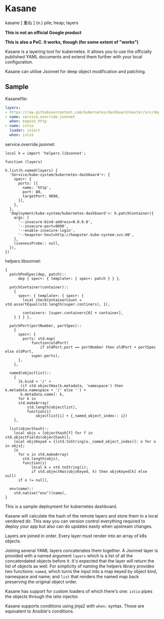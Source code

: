 # Kasane

kasane [ 重ね ] (n.) pile; heap; layers

**This is not an official Google product**

**This is also a PoC. It works, though (for some extent of "works")**

Kasane is a layering tool for kubernetes. It allows you to use the officially published YAML documents and extend them further with your local configuration.

Kasane can utilise Jsonnet for deep object modification and patching.

## Sample

Kasanefile:
```yaml
layers:
- https://raw.githubusercontent.com/kubernetes/dashboard/master/src/deploy/recommended/kubernetes-dashboard.yaml
- name: service.override.jsonnet
  when: expose_http
- name: istio
  loader: inject
  when: istio
```

service.override.jsonnet:

```jsonnet
local h = import 'helpers.libsonnet';

function (layers)

h.list(h.named(layers) {
  'Service/kube-system/kubernetes-dashboard'+: {
    spec+: {
      ports: [{
        name: 'http',
        port: 80,
        targetPort: 9090,
      }],
    },
  },
  'Deployment/kube-system/kubernetes-dashboard'+: h.patchContainer({
    args: [
      '--insecure-bind-address=0.0.0.0',
      '--insecure-port=9090',
      '--enable-insecure-login',
      '--heapster-host=http://heapster.kube-system.svc:80',
    ],
    livenessProbe:: null,
  }),
})
```

helpers.libsonnet:
```jsonnet
{
  patchPodSpec(dep, patch)::
      dep { spec+: { template+: { spec+: patch } } },

  patchContainer(container)::
    {
      spec+: { template+: { spec+: {
        local checkContainerCount = std.assertEqual(std.length(super.continers), 1),

        containers: [super.containers[0] + container],
    } } } },
  
  patchPort(portNumber, portSpec)::
    {
      spec+: {
        ports: std.map(
            function(oldPort)
                if oldPort.port == portNumber then oldPort + portSpec else oldPort,
            super.ports),
      },
    },
  
  named(objectlist)::
    {
      [k.kind + '/' +
       (if std.objectHas(k.metadata, 'namespace') then k.metadata.namespace + '/' else '') +
       k.metadata.name]: k,
      for k in
      std.makeArray(
          std.length(objectlist),
          function(i)
              objectlist[i] + {_named_object_index:: i})
    },

  list(objecthash)::
    local objs = [objecthash[f] for f in std.objectFields(objecthash)];
    local objsKeyed = {[std.toString(o._named_object_index)]: o for o in objs};
    [o
      for o in std.makeArray(
        std.length(objs),
        function(i)
            local k = std.toString(i);
            if std.objectHas(objsKeyed, k) then objsKeyed[k] else null)
      if o != null],
  
  env(name)::
    std.native("env")(name),
}
```

This is a sample deployment for kubernetes dashboard.

Kasane will calculate the hash of the remote layers and store them in a local vendored dir. This way you can version control everything required to deploy your app but also can do updates easily when upstream changes.

Layers are joined in order. Every layer must render into an array of k8s objects.

Joining several YAML layers concatenates them together. A Jsonnet layer is provided with a named argument `layers` which is a list of all the concatendated objects before it. It's expected that the layer will return the list of objects as well. For simplicity of naming the helpers library provides two functions: `named`, which turns the input into a map keyed by object kind, namespace and name; and `list` that renders the named map back preserving the original object order.

Kasane has support for custom loaders of which there's one: `istio` pipes the objects through the istio injector.

Kasane supports conditions using jinja2 with `when:` syntax. Those are equivalent to Ansible's conditions.
